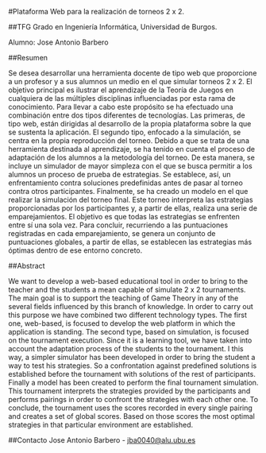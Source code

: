 #Plataforma Web para la realización de torneos 2 x 2.

##TFG Grado en Ingeniería Informática, Universidad de Burgos.

Alumno: Jose Antonio Barbero

##Resumen

Se desea desarrollar una herramienta docente de tipo web que proporcione a un profesor y a sus alumnos un medio en el que simular torneos 2 x 2. El objetivo principal es ilustrar el aprendizaje de la Teoría de Juegos en cualquiera de las múltiples disciplinas influenciadas por esta rama de conocimiento.
Para llevar a cabo este propósito se ha efectuado una combinación entre dos tipos diferentes de tecnologías. Las primeras, de tipo web, están dirigidas al desarrollo de la propia plataforma sobre la que se sustenta la aplicación. El segundo tipo, enfocado a la simulación, se centra en la propia reproducción del torneo.
Debido a que se trata de una herramienta destinada al aprendizaje, se ha tenido en cuenta el proceso de adaptación de los alumnos a la metodología del torneo. De esta manera, se incluye un simulador de mayor simpleza con el que se busca permitir a los alumnos un proceso de prueba de estrategias. Se establece, así, un enfrentamiento contra soluciones predefinidas antes de pasar al torneo contra otros participantes.
Finalmente, se ha creado un modelo en el que realizar la simulación del torneo final. Este torneo interpreta las estrategias proporcionadas por los participantes y, a partir de ellas, realiza una serie de emparejamientos. El objetivo es que todas las estrategias se enfrenten entre sí una sola vez. Para concluir, recurriendo a las puntuaciones registradas en cada emparejamiento, se genera un conjunto de puntuaciones globales, a partir de ellas, se establecen las estrategias más óptimas dentro de ese entorno concreto.

##Abstract

We want to develop a web-based educational tool in order to bring to the teacher and the students a mean capable of simulate 2 x 2 tournaments. The main goal is to support the teaching of Game Theory in any of the several fields influenced by this branch of knowledge.
In order to carry out this purpose we have combined two different technology types. The first one, web-based, is focused to develop the web platform in which the application is standing. The second type, based on simulation, is focused on the tournament execution.
Since it is a learning tool, we have taken into account the adaptation process of the students to the tournament. I this way, a simpler simulator has been developed in order to bring the student a way to test his strategies. So a confrontation against predefined solutions is established before the tournament with solutions of the rest of participants.
Finally a model has been created to perform the final tournament simulation. This tournament interprets the strategies provided by the participants and performs pairings in order to confront the strategies with each other one. To conclude, the tournament uses the scores recorded in every single pairing and creates a set of global scores. Based on those scores the most optimal strategies in that particular environment are established.

##Contacto
Jose Antonio Barbero - jba0040@alu.ubu.es
